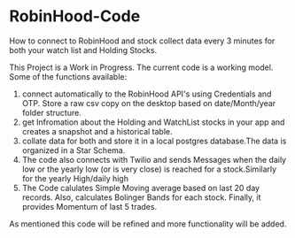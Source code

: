 # RobinHood-Code
How to connect to RobinHood and stock collect data every 3 minutes for both your watch list and Holding Stocks. 


This Project is a Work in Progress. The current code is a working model.
Some of the functions available:
1)  connect automatically to the RobinHood API's using Credentials and OTP. Store a raw csv copy on the desktop based on date/Month/year folder structure.
2)  get Infromation about the Holding and WatchList stocks in your app and creates a snapshot and a historical table. 
3) collate data for both and store it in a local postgres database.The data is organized in a Star Schema.
4) The code also connects with Twilio and sends Messages when the daily low or the yearly low (or is very close) is reached for a stock.Similarly for the yearly High/daily high
5) The Code calulates Simple Moving average based on last 20 day records. Also, calculates Bolinger Bands for each stock. Finally, it provides Momentum of last 5 trades.

As mentioned this code will be refined and more functionality will be added.
